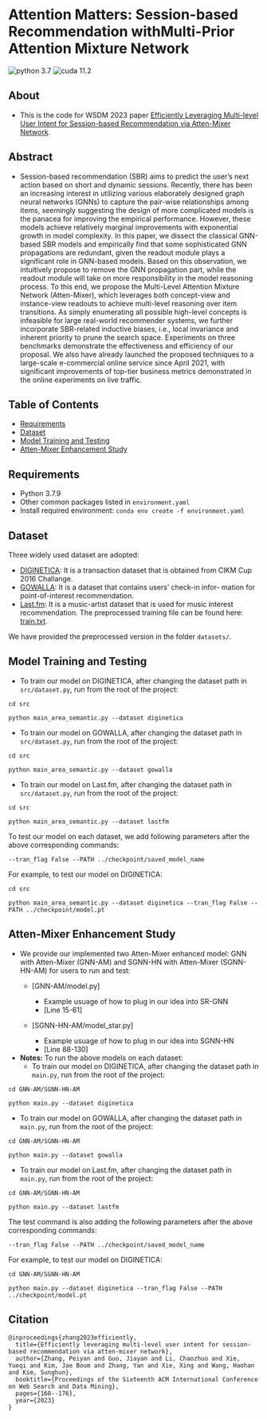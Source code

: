 # Attention Matters: Session-based Recommendation withMulti-Prior Attention Mixture Network

![python 3.7](https://img.shields.io/badge/python-3.7-blue.svg)
![cuda 11.2](https://img.shields.io/badge/cuda-11.2-green.svg)

## About
- This is the code for WSDM 2023 paper [Efficiently Leveraging Multi-level User Intent for Session-based Recommendation via Atten-Mixer Network](https://arxiv.org/pdf/2206.12781.pdf).

## Abstract
- Session-based recommendation (SBR) aims to predict the user’s next action based on short and dynamic sessions. Recently, there has been an increasing interest in utilizing various elaborately designed graph neural networks (GNNs) to capture the pair-wise relationships among items, seemingly suggesting the design of more complicated models is the panacea for improving the empirical performance. However, these models achieve relatively marginal improvements with exponential growth in model complexity. In this paper, we dissect the classical GNN-based SBR models and empirically find that some sophisticated GNN propagations are redundant, given the readout module plays a significant role in GNN-based models. Based on this observation, we intuitively propose to remove the GNN propagation part, while the readout module will take on more responsibility in the model reasoning process. To this end, we propose the Multi-Level Attention Mixture Network (Atten-Mixer), which leverages both concept-view and instance-view readouts to achieve multi-level reasoning over item transitions. As simply enumerating all possible high-level concepts is infeasible for large real-world recommender systems, we further incorporate SBR-related inductive biases, i.e., local invariance and inherent priority to prune the search space. Experiments on three benchmarks demonstrate the effectiveness and efficiency of our proposal. We also have already launched the proposed techniques to a large-scale e-commercial online service since April 2021, with significant improvements of top-tier business metrics demonstrated in the online experiments on live traffic.

## Table of Contents  
- [Requirements](#requirements)
- [Dataset](#dataset)
- [Model Training and Testing](#model-training-and-testing)
- [Atten-Mixer Enhancement Study](#atten-mixer-enhancement-study)

## Requirements
- Python 3.7.9
- Other common packages listed in `environment.yaml`  
- Install required environment: `conda env create -f environment.yaml`  

## Dataset
Three widely used dataset are adopted:  

- [DIGINETICA](http://cikm2016.cs.iupui.edu/cikm-cup): It is a transaction dataset that is obtained from CIKM Cup 2016 Challange.  
- [GOWALLA](https://snap.stanford.edu/data/loc-gowalla.html): It is a dataset that contains users’ check-in infor- mation for point-of-interest recommendation.
- [Last.fm](http://ocelma.net/MusicRecommendationDataset/lastfm-1K.html): It is a music-artist dataset that is used for music interest recommendation. The preprocessed training file can be found here: [train.txt](https://drive.google.com/file/d/1h6bVldqeFiYeqENrZmTtYA5TvF5nSB43/view?usp=sharing).


We have provided the preprocessed version in the folder `datasets/`.

## Model Training and Testing
- To train our model on DIGINETICA, after changing the dataset path in `src/dataset.py`, run from the root of the project:
```
cd src

python main_area_semantic.py --dataset diginetica
```
- To train our model on GOWALLA, after changing the dataset path in `src/dataset.py`, run from the root of the project:
```
cd src

python main_area_semantic.py --dataset gowalla
```
- To train our model on Last.fm, after changing the dataset path in `src/dataset.py`, run from the root of the project:
```
cd src

python main_area_semantic.py --dataset lastfm
```
To test our model on each dataset, we add following parameters after the above corresponding commands:
```
--tran_flag False --PATH ../checkpoint/saved_model_name
```
For example, to test our model on DIGINETICA:
```
cd src

python main_area_semantic.py --dataset diginetica --tran_flag False --PATH ../checkpoint/model.pt
```


## Atten-Mixer Enhancement Study 
- We provide our implemented two Atten-Mixer enhanced model: GNN with Atten-Mixer (GNN-AM) and SGNN-HN with Atten-Mixer (SGNN-HN-AM) for users to run and test:
    - [GNN-AM/model.py]
        - Example usuage of how to plug in our idea into SR-GNN
        -  [Line 15-61] 

    - [SGNN-HN-AM/model_star.py]
        - Example usuage of how to plug in our idea into SGNN-HN
        -  [Line 88-130] 
- **Notes:** 
To run the above models on each dataset: 
    - To train our model on DIGINETICA, after changing the dataset path in `main.py`, run from the root of the project:
```
cd GNN-AM/SGNN-HN-AM

python main.py --dataset diginetica
```
- To train our model on GOWALLA, after changing the dataset path in `main.py`, run from the root of the project:
```
cd GNN-AM/SGNN-HN-AM

python main.py --dataset gowalla
```
- To train our model on Last.fm, after changing the dataset path in `main.py`, run from the root of the project:
```
cd GNN-AM/SGNN-HN-AM

python main.py --dataset lastfm
```
The test command is also adding the following parameters after the above corresponding commands:
```
--tran_flag False --PATH ../checkpoint/saved_model_name
```
For example, to test our model on DIGINETICA:
```
cd GNN-AM/SGNN-HN-AM

python main.py --dataset diginetica --tran_flag False --PATH ../checkpoint/model.pt
```

## Citation

```
@inproceedings{zhang2023efficiently,
  title={Efficiently leveraging multi-level user intent for session-based recommendation via atten-mixer network},
  author={Zhang, Peiyan and Guo, Jiayan and Li, Chaozhuo and Xie, Yueqi and Kim, Jae Boum and Zhang, Yan and Xie, Xing and Wang, Haohan and Kim, Sunghun},
  booktitle={Proceedings of the Sixteenth ACM International Conference on Web Search and Data Mining},
  pages={168--176},
  year={2023}
}
```
